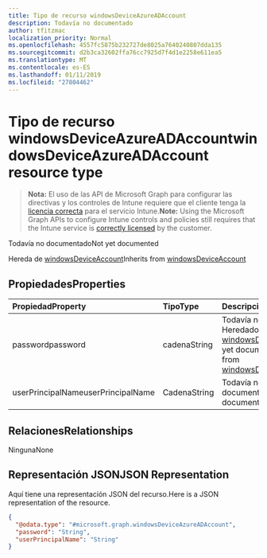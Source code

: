 ```yaml
---
title: Tipo de recurso windowsDeviceAzureADAccount
description: Todavía no documentado
author: tfitzmac
localization_priority: Normal
ms.openlocfilehash: 4557fc5875b232727de8025a7640240807dda135
ms.sourcegitcommit: d2b3ca32602ffa76cc7925d7f4d1e2258e611ea5
ms.translationtype: MT
ms.contentlocale: es-ES
ms.lasthandoff: 01/11/2019
ms.locfileid: "27804462"
---
```

# <a name="windowsdeviceazureadaccount-resource-type"></a><span data-ttu-id="4b956-103">Tipo de recurso windowsDeviceAzureADAccount</span><span class="sxs-lookup"><span data-stu-id="4b956-103">windowsDeviceAzureADAccount resource type</span></span>

> <span data-ttu-id="4b956-104">**Nota:** El uso de las API de Microsoft Graph para configurar las directivas y los controles de Intune requiere que el cliente tenga la [licencia correcta](https://go.microsoft.com/fwlink/?linkid=839381) para el servicio Intune.</span><span class="sxs-lookup"><span data-stu-id="4b956-104">**Note:** Using the Microsoft Graph APIs to configure Intune controls and policies still requires that the Intune service is [correctly licensed](https://go.microsoft.com/fwlink/?linkid=839381) by the customer.</span></span>

<span data-ttu-id="4b956-105">Todavía no documentado</span><span class="sxs-lookup"><span data-stu-id="4b956-105">Not yet documented</span></span>

<span data-ttu-id="4b956-106">Hereda de [windowsDeviceAccount](../resources/intune-devices-windowsdeviceaccount.md)</span><span class="sxs-lookup"><span data-stu-id="4b956-106">Inherits from [windowsDeviceAccount](../resources/intune-devices-windowsdeviceaccount.md)</span></span>

## <a name="properties"></a><span data-ttu-id="4b956-107">Propiedades</span><span class="sxs-lookup"><span data-stu-id="4b956-107">Properties</span></span>
|<span data-ttu-id="4b956-108">Propiedad</span><span class="sxs-lookup"><span data-stu-id="4b956-108">Property</span></span>|<span data-ttu-id="4b956-109">Tipo</span><span class="sxs-lookup"><span data-stu-id="4b956-109">Type</span></span>|<span data-ttu-id="4b956-110">Descripción</span><span class="sxs-lookup"><span data-stu-id="4b956-110">Description</span></span>|
|:---|:---|:---|
|<span data-ttu-id="4b956-111">password</span><span class="sxs-lookup"><span data-stu-id="4b956-111">password</span></span>|<span data-ttu-id="4b956-112">cadena</span><span class="sxs-lookup"><span data-stu-id="4b956-112">String</span></span>|<span data-ttu-id="4b956-113">Todavía no documentado. Heredado de [windowsDeviceAccount](../resources/intune-devices-windowsdeviceaccount.md)</span><span class="sxs-lookup"><span data-stu-id="4b956-113">Not yet documented Inherited from [windowsDeviceAccount](../resources/intune-devices-windowsdeviceaccount.md)</span></span>|
|<span data-ttu-id="4b956-114">userPrincipalName</span><span class="sxs-lookup"><span data-stu-id="4b956-114">userPrincipalName</span></span>|<span data-ttu-id="4b956-115">Cadena</span><span class="sxs-lookup"><span data-stu-id="4b956-115">String</span></span>|<span data-ttu-id="4b956-116">Todavía no documentado</span><span class="sxs-lookup"><span data-stu-id="4b956-116">Not yet documented</span></span>|

## <a name="relationships"></a><span data-ttu-id="4b956-117">Relaciones</span><span class="sxs-lookup"><span data-stu-id="4b956-117">Relationships</span></span>
<span data-ttu-id="4b956-118">Ninguna</span><span class="sxs-lookup"><span data-stu-id="4b956-118">None</span></span>
## <a name="json-representation"></a><span data-ttu-id="4b956-119">Representación JSON</span><span class="sxs-lookup"><span data-stu-id="4b956-119">JSON Representation</span></span>
<span data-ttu-id="4b956-120">Aquí tiene una representación JSON del recurso.</span><span class="sxs-lookup"><span data-stu-id="4b956-120">Here is a JSON representation of the resource.</span></span>
<!-- {
  "blockType": "resource",
  "@odata.type": "microsoft.graph.windowsDeviceAzureADAccount"
}
-->
``` json
{
  "@odata.type": "#microsoft.graph.windowsDeviceAzureADAccount",
  "password": "String",
  "userPrincipalName": "String"
}
```



